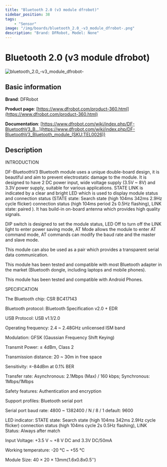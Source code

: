 ```yaml
---
title: "Bluetooth 2.0 (v3 module dfrobot)"
sidebar_position: 38
tags:
    - "Sensor"
image: "/img/boards/bluetooth_2.0_-v3_module_dfrobot-.png"
description: "Brand: DFRobot, Model: None"
---
```

# Bluetooth 2.0 (v3 module dfrobot)

![bluetooth_2.0_-v3_module_dfrobot-](/img/boards/bluetooth_2.0_-v3_module_dfrobot-.png)

## Basic information

**Brand**: DFRobot

**Product page**: [https://www.dfrobot.com/product-360.html](https://www.dfrobot.com/product-360.html)

**Documentation**: [https://www.dfrobot.com/wiki/index.php/DF-BluetoothV3_B...](https://www.dfrobot.com/wiki/index.php/DF-BluetoothV3_Bluetooth_module_(SKU:TEL0026))

## Description

INTRODUCTION

DF\-BluetoothV3 Bluetooth module uses a unique double\-board design, it is beautiful and aim to prevent electrostatic damage to the module\. It is designed to have 2 DC power input, wide voltage supply \(3\.5V ~ 8V\) and 3\.3V power supply, suitable for various applications\. STATE LINK is indicated by a clear and bright LED which is used to display module status and connection status \(STATE state: Search state \(high 104ms 342ms 2\.9Hz cycle flicker\) connection status \(high 104ms period 2s 0\.5Hz flashing\), LINK state: paired \)\. It has build\-in on\-board antenna which provides high quality signals\.



DIP switch is designed to set the module status, LED Off to turn off the LINK light to enter power saving mode, AT Mode allows the module to enter AT command mode, AT commands can modify the baud rate and the master and slave mode\.



This module can also be used as a pair which provides a transparent serial data communication\.

This module has been tested and compatible with most Bluetooth adapter in the market \(Bluetooth dongle, including laptops and mobile phones\)\.

This module has been tested and compatible with Android Phones\.



SPECIFICATION

The Bluetooth chip: CSR BC417143

Bluetooth protocol: Bluetooth Specification v2\.0 \+ EDR

USB Protocol: USB v1\.1/2\.0

Operating frequency: 2\.4 ~ 2\.48GHz unlicensed ISM band

Modulation: GFSK \(Gaussian Frequency Shift Keying\)

Transmit Power: ≤ 4dBm, Class 2

Transmission distance: 20 ~ 30m in free space

Sensitivity: ≤\-84dBm at 0\.1% BER

Transfer rate: Asynchronous: 2\.1Mbps \(Max\) / 160 kbps; Synchronous: 1Mbps/1Mbps

Safety features: Authentication and encryption

Support profiles: Bluetooth serial port

Serial port baud rate: 4800 ~ 1382400 / N / 8 / 1 default: 9600

LED indicator: STATE state: Search state \(high 104ms 342ms 2\.9Hz cycle flicker\) connection status \(high 104ms cycle 2s 0\.5Hz flashing\), LINK Status: Always after match

Input Voltage: \+3\.5 V ~ \+8 V DC and 3\.3V DC/50mA

Working temperature: \-20 ℃ ~ \+55 ℃

Module Size: 40 × 20 × 13mm\(1\.6x0\.8x0\.5''\)

